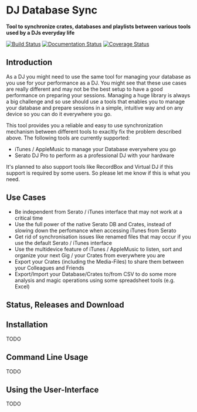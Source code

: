 # DJ Database Sync

**Tool to synchronize crates, databases and playlists between various tools used by a DJs everyday life**

[![Build Status](https://travis-ci.org/MichaelKlemm/DJ-Database-Sync.svg?branch=master)](https://travis-ci.org/MichaelKlemm/DJ-Database-Sync)
[![Documentation Status](https://readthedocs.org/projects/dj-database-sync/badge/?version=latest)](https://dj-database-sync.readthedocs.io/en/latest/?badge=latest)
[![Coverage Status](https://coveralls.io/repos/github/MichaelKlemm/DJ-Database-Sync/badge.svg?branch=master)](https://coveralls.io/github/MichaelKlemm/DJ-Database-Sync?branch=master)

## Introduction

As a DJ you might need to use the same tool for managing your database as you use for your performance as a DJ. You
might see that these use cases are really different and may not be the best setup to have a good performance on
preparing your sessions. Managing a huge library is always a big challenge and so use should use a tools that enables
you to manage your database and prepare sessions in a simple, intuitive way and on any device so you can do it
everywhere you go.

This tool provides you a reliable and easy to use synchronization mechanism between different tools to exacltly fix the
problem described above. The following tools are currently supported:

 * iTunes / AppleMusic to manage your Database everywhere you go
 * Serato DJ Pro to perform as a professional DJ with your hardware

It's planned to also support tools like RecordBox and Virtual DJ if this support is required by some users. So please
let me know if this is what you need.
 
## Use Cases

 * Be independent from Serato / iTunes interface that may not work at a critical time
 * Use the full power of the native Serato DB and Crates, instead of slowing down the perfomance when accessing iTunes from Serato
 * Get rid of synchronisation issues like renamed files that may occur if you use the default Serato / iTunes interface
 * Use the multidevice feature of iTunes / AppleMusic to listen, sort and organize your next Gig / your Crates from everywhere you are
 * Export your Crates (including the Media-Files) to share them between your Colleagues and Friends
 * Export/Import your Database/Crates to/from CSV to do some more analysis and magic operations using some spreadsheet tools (e.g. Excel)

## Status, Releases and Download

## Installation

TODO

## Command Line Usage

TODO

## Using the User-Interface

TODO
